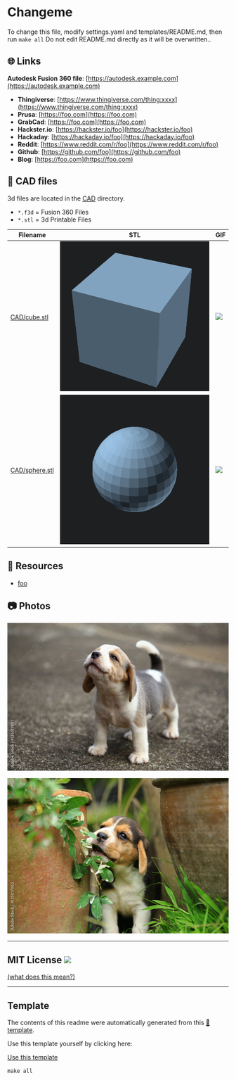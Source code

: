 
# Changeme
To change this file, modify settings.yaml and templates/README.md, then run `make all`
Do not edit README.md directly as it will be overwritten..



## :globe_with_meridians: Links


**Autodesk Fusion 360 file**: [https://autodesk.example.com](https://autodesk.example.com)


- **Thingiverse**: [https://www.thingiverse.com/thing:xxxx](https://www.thingiverse.com/thing:xxxx)
- **Prusa**: [https://foo.com](https://foo.com)
- **GrabCad**: [https://foo.com](https://foo.com)
- **Hackster.io**: [https://hackster.io/foo](https://hackster.io/foo)
- **Hackaday**: [https://hackaday.io/foo](https://hackaday.io/foo)
- **Reddit**: [https://www.reddit.com/r/foo](https://www.reddit.com/r/foo)
- **Github**: [https://github.com/foo](https://github.com/foo)
- **Blog**: [https://foo.com](https://foo.com)

## :triangular_ruler: CAD files

3d files are located in the [CAD](./CAD) directory.
- `*.f3d` = Fusion 360 Files
- `*.stl` = 3d Printable Files

| Filename | STL | GIF | 
| --- | --- | --- | 
| [CAD/cube.stl](./CAD%2Fcube.stl) | ![](./CAD%2Fcube.stl.png) | ![](./CAD%2Fcube.stl.gif) | 
| [CAD/sphere.stl](./CAD%2Fsphere.stl) | ![](./CAD%2Fsphere.stl.png) | ![](./CAD%2Fsphere.stl.gif) | 

## :notebook: Resources

- [foo](https://example.com)


## :camera: Photos


![](photos%2Ffoo.jpg)



![](photos%2Fbar.jpg)


---

## MIT License ![](https://img.shields.io/badge/license-MIT-lightgrey) 
[(what does this mean?)](https://choosealicense.com/licenses/mit/)


---
## Template
The contents of this readme were automatically generated from this [:notebook: template](https://github.com/spuder/CAD-template). 

Use this template yourself by clicking here: 

<!-- Place this tag where you want the button to render. -->
<a class="github-button" href="https://github.com/ntkme/github-buttons/generate" data-color-scheme="no-preference: dark; light: light; dark: dark;" data-icon="octicon-repo-template" data-size="large" aria-label="Use this template ntkme/github-buttons on GitHub">Use this template</a>


```
make all
```